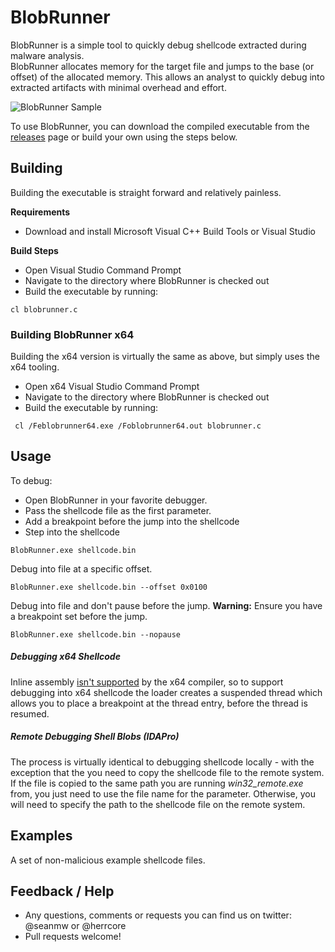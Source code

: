 # BlobRunner 

BlobRunner is a simple tool to quickly debug shellcode extracted during malware analysis.  
BlobRunner allocates memory for the target file and jumps to the base (or offset) of the allocated memory. This allows
an analyst to quickly debug into extracted artifacts with minimal overhead and effort. 

![BlobRunner Sample](br.png "BlobRunner")

To use BlobRunner, you can download the compiled executable from the [releases](https://github.com/OALabs/BlobRunner/releases) page or build your own using the steps below.

## Building
Building the executable is straight forward and relatively painless. 

__Requirements__
 - Download and install Microsoft Visual C++ Build Tools or Visual Studio 
 
__Build Steps__

 - Open Visual Studio Command Prompt 
 - Navigate to the directory where BlobRunner is checked out
 - Build the executable by running: 
 ```
 cl blobrunner.c
 ```
 
### Building BlobRunner x64 
 
Building the x64 version is virtually the same as above, but simply uses the x64 tooling. 
 - Open x64 Visual Studio Command Prompt 
 - Navigate to the directory where BlobRunner is checked out
 - Build the executable by running: 
  ```
   cl /Feblobrunner64.exe /Foblobrunner64.out blobrunner.c
  ```

 
## Usage

To debug: 

 - Open BlobRunner in your favorite debugger.
 - Pass the shellcode file as the first parameter. 
 - Add a breakpoint before the jump into the shellcode 
 - Step into the shellcode 
 
```
BlobRunner.exe shellcode.bin
```

Debug into file at a specific offset.

```
BlobRunner.exe shellcode.bin --offset 0x0100
```

Debug into file and don't pause before the jump. __Warning:__ Ensure you have a breakpoint set before the jump.

```
BlobRunner.exe shellcode.bin --nopause
```

##### Debugging x64 Shellcode

Inline assembly [isn't supported](https://msdn.microsoft.com/en-us/library/wbk4z78b.aspx) by the x64 compiler, so to support debugging into x64 shellcode the loader 
creates a suspended thread which allows you to place a breakpoint at the thread entry, before the thread is resumed.

##### Remote Debugging Shell Blobs (IDAPro)

The process is virtually identical to debugging shellcode locally - with the exception that the you need to copy the shellcode file
to the remote system. If the file is copied to the same path you are running _win32_remote.exe_ from, you just need to use 
the file name for the parameter. Otherwise, you will need to specify the path to the shellcode file on the remote system.

## Examples 

A set of non-malicious example shellcode files.

## Feedback / Help

 - Any questions, comments or requests you can find us on twitter: @seanmw or @herrcore
 - Pull requests welcome! 